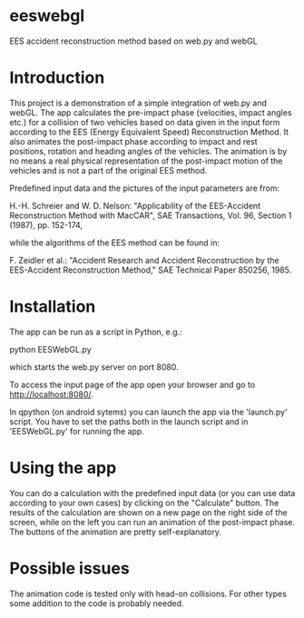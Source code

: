 # eeswebgl
EES accident reconstruction method based on web.py and webGL

# Introduction

This project is a demonstration of a simple integration of web.py and webGL. The app calculates the pre-impact phase (velocities, impact angles etc.) for a collision of two vehicles based on data given in the input form according to the EES (Energy Equivalent Speed) Reconstruction Method. It also animates the post-impact phase according to impact and rest positions, rotation and heading angles of the vehicles. The animation is by no means a real physical representation of the post-impact motion of the vehicles and is not a part of the original EES method.

Predefined input data and the pictures of the input parameters are from:

H.-H. Schreier and W. D. Nelson: "Applicability of the EES-Accident Reconstruction Method with MacCAR", SAE Transactions, Vol. 96, Section 1 (1987), pp. 152-174,

while the algorithms of the EES method can be found in:

F. Zeidler et al.: "Accident Research and Accident Reconstruction by the EES-Accident Reconstruction Method," SAE Technical Paper 850256, 1985.

# Installation

The app can be run as a script in Python, e.g.:

  python EESWebGL.py

which starts the web.py server on port 8080.

To access the input page of the app open your browser and go to [http://localhost:8080/](http://localhost:8080/).

In qpython (on android sytems) you can launch the app via the 'launch.py' script. You have to set the paths both in the launch script and in 'EESWebGL.py' for running the app.

# Using the app

You can do a calculation with the predefined input data (or you can use data according to your own cases) by clicking on the "Calculate" button. The results of the calculation are shown on a new page on the right side of the screen, while on the left you can run an animation of the post-impact phase. The buttons of the animation are pretty self-explanatory.

# Possible issues

The animation code is tested only with head-on collisions. For other types some addition to the code is probably needed.
